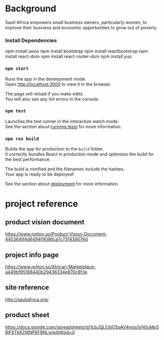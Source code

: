 
# Background 
Sauti Africa empowers small business owners, particularly women, to improve their business and economic opportunities to grow out of poverty.


### Install Dependencies
npm install axios
npm install bootstrap
npm install reactbootstrap
npm install react-dom
npm install react-router-dom
npm install yup
### `npm start`

Runs the app in the development mode.\
Open [http://localhost:3000](http://localhost:3000) to view it in the browser.

The page will reload if you make edits.\
You will also see any lint errors in the console.

### `npm test`

Launches the test runner in the interactive watch mode.\
See the section about [running tests](https://facebook.github.io/create-react-app/docs/running-tests) for more information.

### `npm run build`

Builds the app for production to the `build` folder.\
It correctly bundles React in production mode and optimizes the build for the best performance.

The build is minified and the filenames include the hashes.\
Your app is ready to be deployed!

See the section about [deployment](https://facebook.github.io/create-react-app/docs/deployment) for more information.





# project reference

## product vision document 
https://www.notion.so/Product-Vision-Document-44536494d6494f9096ca7c731439074d


## project info page
https://www.notion.so/African-Marketplace-a449bf95188440b29436334e870c8f3e


## site reference
http://sautiafrica.org/

## product sheet
https://docs.google.com/spreadsheets/d/1cbJQL1JbO5pAV4mss1yH0uMp58lF8TkKZt6NPkF9NLg/edit#gid=0
